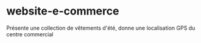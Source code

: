 # website-e-commerce
Présente une collection de vêtements d'été, donne une localisation GPS du centre commercial
